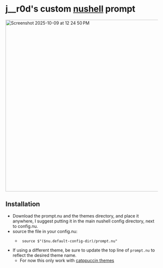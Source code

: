 # j__r0d's custom [nushell](https://www.nushell.sh/) prompt

<img width="1131" height="567" alt="Screenshot 2025-10-09 at 12 24 50 PM" src="https://github.com/user-attachments/assets/73aed40b-3c3f-401e-b3f5-ca21096d8b51" />


## Installation 
- Download the prompt.nu and the themes directory, and place it anywhere, I suggest putting it in the main nushell config directory, next to config.nu.
- source the file in your config.nu:
  - ```nu
     source $"($nu.default-config-dir)/prompt.nu"
    ```
- If using a different theme, be sure to update the top line of `prompt.nu` to reflect the desired theme name.
  - For now this only work with [catppuccin themes](https://github.com/catppuccin/nushell)

